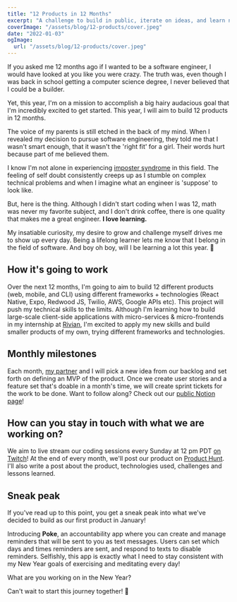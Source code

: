 ```yaml
---
title: "12 Products in 12 Months"
excerpt: "A challenge to build in public, iterate on ideas, and learn new technologies!"
coverImage: "/assets/blog/12-products/cover.jpeg"
date: "2022-01-03"
ogImage:
  url: "/assets/blog/12-products/cover.jpeg"
---
```


If you asked me 12 months ago if I wanted to be a software engineer, I would have looked at you like you were crazy. The truth was, even though I was back in school getting a computer science degree, I never believed that I could be a builder.

Yet, this year, I'm on a mission to accomplish a big hairy audacious goal that I'm incredibly excited to get started. This year, I will aim to build 12 products in 12 months.

The voice of my parents is still etched in the back of my mind. When I revealed my decision to pursue software engineering, they told me that I wasn't smart enough, that it wasn't the 'right fit' for a girl. Their words hurt because part of me believed them.

I know I'm not alone in experiencing [imposter syndrome](https://en.wikipedia.org/wiki/Impostor_syndrome) in this field. The feeling of self doubt consistently creeps up as I stumble on complex technical problems and when I imagine what an engineer is 'suppose' to look like.

But, here is the thing. Although I didn't start coding when I was 12, math was never my favorite subject, and I don't drink coffee, there is one quality that makes me a great engineer. **I love learning.**

My insatiable curiosity, my desire to grow and challenge myself drives me to show up every day. Being a lifelong learner lets me know that I belong in the field of software. And boy oh boy, will I be learning a lot this year. 🤯

## How it's going to work

Over the next 12 months, I'm going to aim to build 12 different products (web, mobile, and CLI) using different frameworks + technologies (React Native, Expo, Redwood JS, Twilio, AWS, Google APIs etc). This project will push my technical skills to the limits. Although I'm learning how to build large-scale client-side applications with micro-services & micro-frontends in my internship at [Rivian](https://rivian.com/), I'm excited to apply my new skills and build smaller products of my own, trying different frameworks and technologies.

## Monthly milestones

Each month, [my partner](https://anthonymorris.dev/) and I will pick a new idea from our backlog and set forth on defining an MVP of the product. Once we create user stories and a feature set that's doable in a month's time, we will create sprint tickets for the work to be done. Want to follow along? Check out our [public Notion page](https://batteries.notion.site/batteries/12-Products-45c32d127b274f67b44684c5e1c2dd1b)!

## How can you stay in touch with what we are working on?

We aim to live stream our coding sessions every Sunday at 12 pm PDT [on Twitch](https://www.twitch.tv/12products)! At the end of every month, we'll post our product on [Product Hunt](https://www.producthunt.com/). I'll also write a post about the product, technologies used, challenges and lessons learned.

## Sneak peak

If you've read up to this point, you get a sneak peak into what we've decided to build as our first product in January!

Introducing **Poke**, an accountability app where you can create and manage reminders that will be sent to you as text messages. Users can set which days and times reminders are sent, and respond to texts to disable reminders. Selfishly, this app is exactly what I need to stay consistent with my New Year goals of exercising and meditating every day!

What are you working on in the New Year?

Can't wait to start this journey together! 🎉
